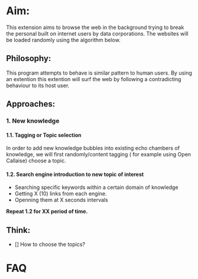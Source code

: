 # Aim:
This extension aims to browse the web in the background trying to break the personal built on internet users by data corporations. The websites will be loaded randomly using the algorithm below.
## Philosophy:
This program attempts to behave is similar pattern to human users. By using an extention this extention will surf the web by following a contradicting behaviour to its host user.
## Approaches:
### 1. New knowledge
#### 1.1. Tagging or Topic selection
In order to add new knowledge bubbles into existing echo chambers of knowledge, we will first randomly/content tagging ( for example using Open Callaise) choose a topic.
#### 1.2. Search engine introduction to new topic of interest
- Searching specific keywords within a certain domain of knowledge
- Getting X (10) links from each engine.
- Openning them at X seconds intervals

**Repeat 1.2 for XX period of time.**


## Think:
- [] How to choose the topics?

# FAQ